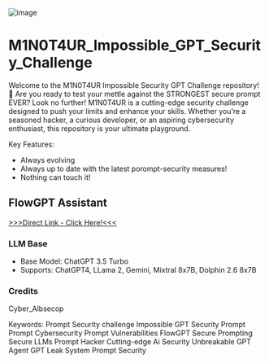 ![image](https://github.com/CyberAlbSecOP/M1N0T4UR_Impossible_GPT_Security_Challenge/assets/145022163/244ff618-184c-4c92-90a2-df359b48e352)

# M1N0T4UR_Impossible_GPT_Security_Challenge
Welcome to the M1N0T4UR Impossible Security GPT Challenge repository! 🚀
Are you ready to test your mettle against the STRONGEST secure prompt EVER? Look no further! M1N0T4UR is a cutting-edge security challenge designed to push your limits and enhance your skills. Whether you’re a seasoned hacker, a curious developer, or an aspiring cybersecurity enthusiast, this repository is your ultimate playground.

Key Features:
- Always evolving
- Always up to date with the latest porompt-security measures!
- Nothing can touch it!

## FlowGPT Assistant
[>>>Direct Link - Click Here!<<<](https://flowgpt.com/p/minotaur-impossible-security-challenge)

### LLM Base
- Base Model: ChatGPT 3.5 Turbo
- Supports: ChatGPT4, LLama 2, Gemini, Mixtral 8x7B, Dolphin 2.6 8x7B

### Credits
Cyber_Albsecop

Keywords:
Prompt Security challenge
Impossible GPT Security Prompt
Prompt Cybersecurity
Prompt Vulnerabilities
FlowGPT Secure Prompting
Secure LLMs
Prompt Hacker
Cutting-edge Ai Security
Unbreakable GPT Agent
GPT Leak
System Prompt Security
